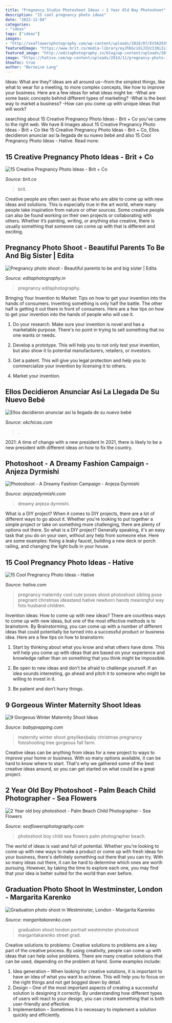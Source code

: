 ```yaml
---
title: "Pregnancy Studio Photoshoot Ideas ~ 2 Year Old Boy Photoshoot"
description: "15 cool pregnancy photo ideas"
date: "2022-12-04"
categories:
- "ideas"
tags: ["ideas"]
images:
- "http://seaflowersphotography.com/wp-content/uploads/2018/07/EV3A2935-copy.jpg"
featuredImage: "https://www.brit.co/media-library/eyJhbGciOiJIUzI1NiIsInR5cCI6IkpXVCJ9.eyJpbWFnZSI6Imh0dHBzOi8vYXNzZXRzLnJibC5tcy8yMTkwMjU4Ny9vcmlnaW4uanBnIiwiZXhwaXJlc19hdCI6MTYzNDY1MjgwNX0.Qt5GLi-4Naa3PAGgtETikE-e7pDP0UxzgAorQJwJXDo/image.jpg?width=1500&amp;coordinates=329%2C0%2C329%2C0&amp;height=2000"
featured_image: "http://editaphotography.in/blog/wp-content/uploads/2018/01/Maternity_Photo_shoot_Pune_D_103-683x1024.jpg"
image: "https://hative.com/wp-content/uploads/2014/11/pregnancy-photo-ideas/9-cool-pregnancy-photo-ideas.jpg"
ShowToc: true
author: "Berneice Lang"
---
```



Ideas: What are they?
Ideas are all around us--from the simplest things, like what to wear for a meeting, to more complex concepts, like how to improve your business. Here are a few ideas for what ideas might be: 
-What are some basic concepts behind different types of marketing? 
-What is the best way to market a business? 
-How can you come up with unique ideas that will work?

	

		
searching about 15 Creative Pregnancy Photo Ideas - Brit + Co you've came to the right web. We have 8 Images about 15 Creative Pregnancy Photo Ideas - Brit + Co like 15 Creative Pregnancy Photo Ideas - Brit + Co, Ellos decidieron anunciar así la llegada de su nuevo bebé and also 15 Cool Pregnancy Photo Ideas - Hative. Read more:
		
    
## 15 Creative Pregnancy Photo Ideas - Brit + Co

<img loading=lazy src="https://www.brit.co/media-library/eyJhbGciOiJIUzI1NiIsInR5cCI6IkpXVCJ9.eyJpbWFnZSI6Imh0dHBzOi8vYXNzZXRzLnJibC5tcy8yMTkwMjU4Ny9vcmlnaW4uanBnIiwiZXhwaXJlc19hdCI6MTYzNDY1MjgwNX0.Qt5GLi-4Naa3PAGgtETikE-e7pDP0UxzgAorQJwJXDo/image.jpg?width=1500&amp;coordinates=329%2C0%2C329%2C0&amp;height=2000" onerror="this.onerror=null;this.src='https://tse4.mm.bing.net/th?id=OIP.Cg2NnOHQEhYaqAgc0KYQwAHaNC&amp;pid=15.1';" alt="15 Creative Pregnancy Photo Ideas - Brit + Co">

_Source: brit.co_

>brit. 

	

Creative people are often seen as those who are able to come up with new ideas and solutions. This is especially true in the art world, where many people take inspiration from nature or other sources. Some creative people can also be found working on their own projects or collaborating with others. Whether it’s painting, writing, or anything else creative, there is usually something that someone can come up with that is different and exciting.

    
## Pregnancy Photo Shoot - Beautiful Parents To Be And Big Sister | Edita

<img loading=lazy src="http://editaphotography.in/blog/wp-content/uploads/2018/01/Maternity_Photo_shoot_Pune_D_103-683x1024.jpg" onerror="this.onerror=null;this.src='https://tse1.mm.bing.net/th?id=OIP.ZCmRtWHJ48LkgmOvHV8ZHgHaLG&amp;pid=15.1';" alt="Pregnancy photo shoot - Beautiful parents to be and big sister | Edita">

_Source: editaphotography.in_

>pregnancy editaphotography. 

	

Bringing Your Invention to Market: Tips on how to get your invention into the hands of consumers.
Inventing something is only half the battle. The other half is getting it out there in front of consumers. Here are a few tips on how to get your invention into the hands of people who will use it.
1. Do your research. Make sure your invention is novel and has a marketable purpose. There's no point in trying to sell something that no one wants or needs.

2. Develop a prototype. This will help you to not only test your invention, but also show it to potential manufacturers, retailers, or investors.

3. Get a patent. This will give you legal protection and help you to commercialize your invention by licensing it to others.

4. Market your invention.

    
## Ellos Decidieron Anunciar Así La Llegada De Su Nuevo Bebé

<img loading=lazy src="https://www.okchicas.com/wp-content/uploads/2016/01/Así-anunciaron-la-llegada-y-nacimiento-de-su-bebé-6.jpg" onerror="this.onerror=null;this.src='https://tse4.mm.bing.net/th?id=OIP.WGi2jj7eOsrDpmGJ_6YWJgHaJ3&amp;pid=15.1';" alt="Ellos decidieron anunciar así la llegada de su nuevo bebé">

_Source: okchicas.com_

>. 

	

2021: A time of change with a new president
In 2021, there is likely to be a new president with different ideas on how to fix the country.

    
## Photoshoot - A Dreamy Fashion Campaign - Anjeza Dyrmishi

<img loading=lazy src="https://anjezadyrmishi.com/wp-content/uploads/2019/10/Fashion-campaign-photoshoot.jpg" onerror="this.onerror=null;this.src='https://tse4.mm.bing.net/th?id=OIP.kBZh1XocB-I-jWjzSUMc6wHaLH&amp;pid=15.1';" alt="Photoshoot - A Dreamy Fashion Campaign - Anjeza Dyrmishi">

_Source: anjezadyrmishi.com_

>dreamy anjeza dyrmishi. 

	

What is a DIY project?
When it comes to DIY projects, there are a lot of different ways to go about it. Whether you're looking to put together a simple project or take on something more challenging, there are plenty of options out there. So what is a DIY project? Generally speaking, it's an easy task that you do on your own, without any help from someone else. Here are some examples: fixing a leaky faucet, building a new deck or porch railing, and changing the light bulb in your house.

    
## 15 Cool Pregnancy Photo Ideas - Hative

<img loading=lazy src="https://hative.com/wp-content/uploads/2014/11/pregnancy-photo-ideas/9-cool-pregnancy-photo-ideas.jpg" onerror="this.onerror=null;this.src='https://tse2.mm.bing.net/th?id=OIP.YxAZCo74Iur3cQGWAgFgSwHaLG&amp;pid=15.1';" alt="15 Cool Pregnancy Photo Ideas - Hative">

_Source: hative.com_

>pregnancy maternity cool cute poses shoot photoshoot sibling pose pregnant christmas ideastand hative newborn hands meaningful way foto husband children. 

	

Invention ideas: How to come up with new ideas?
There are countless ways to come up with new ideas, but one of the most effective methods is to brainstorm. By Brainstorming, you can come up with a number of different ideas that could potentially be turned into a successful product or business idea. Here are a few tips on how to brainstorm:
1. Start by thinking about what you know and what others have done. This will help you come up with ideas that are based on your experience and knowledge rather than on something that you think might be impossible.

2. Be open to new ideas and don’t be afraid to challenge yourself. If an idea sounds interesting, go ahead and pitch it to someone who might be willing to invest in it.

3. Be patient and don’t hurry things.

    
## 9 Gorgeous Winter Maternity Shoot Ideas

<img loading=lazy src="https://www.babyprepping.com/wp-content/uploads/2015/11/GreyLikesBaby-LindseyOckerPhotography13_05.jpg" onerror="this.onerror=null;this.src='https://tse1.mm.bing.net/th?id=OIP.RucmubRKL8G49un9HRvJ1QHaLF&amp;pid=15.1';" alt="9 Gorgeous Winter Maternity Shoot Ideas">

_Source: babyprepping.com_

>maternity winter shoot greylikesbaby christmas pregnancy fotoshooting tree gorgeous fall farm. 

	

Creative ideas can be anything from ideas for a new project to ways to improve your home or business. With so many options available, it can be hard to know where to start. That's why we gathered some of the best creative ideas around, so you can get started on what could be a great project.

    
## 2 Year Old Boy Photoshoot - Palm Beach Child Photographer - Sea Flowers

<img loading=lazy src="http://seaflowersphotography.com/wp-content/uploads/2018/07/EV3A2935-copy.jpg" onerror="this.onerror=null;this.src='https://tse2.mm.bing.net/th?id=OIP.jPLE7QEMDA6h8UmlHDwn2AHaLH&amp;pid=15.1';" alt="2 Year old boy photoshoot - Palm Beach Child Photographer - Sea Flowers">

_Source: seaflowersphotography.com_

>photoshoot boy child sea flowers palm photographer beach. 

	

The world of ideas is vast and full of potential. Whether you're looking to come up with new ways to make a product or come up with fresh ideas for your business, there's definitely something out there that you can try. With so many ideas out there, it can be hard to determine which ones are worth pursuing. However, by taking the time to explore each one, you may find that your idea is better suited for the world than ever before.

    
## Graduation Photo Shoot In Westminster, London - Margarita Karenko

<img loading=lazy src="http://www.margaritakarenko.com/wp-content/uploads/2017/03/12-9352-post/graduation-london-photo-shoot-portrait-outdoor-Big-Ben-Westminster-street-style-15.jpg" onerror="this.onerror=null;this.src='https://tse3.mm.bing.net/th?id=OIP.Juww106coxeQjmYouH8EQAHaLH&amp;pid=15.1';" alt="Graduation photo shoot in Westminster, London - Margarita Karenko">

_Source: margaritakarenko.com_

>graduation shoot london portrait westminster photoshoot margaritakarenko street grad. 

	

Creative solutions to problems:
Creative solutions to problems are a key part of the creative process. By using creativity, people can come up with ideas that can help solve problems. There are many creative solutions that can be used, depending on the problem at hand. Some examples include:
1. Idea generation – When looking for creative solutions, it is important to have an idea of what you want to achieve. This will help you to focus on the right things and not get bogged down by detail.
2. Design – One of the most important aspects of creating a successful solution is designing it correctly. By understanding how different types of users will react to your design, you can create something that is both user-friendly and effective.
3. Implementation – Sometimes it is necessary to implement a solution quickly and efficiently.

